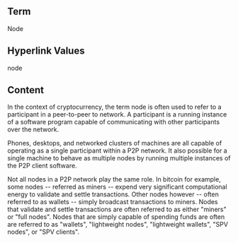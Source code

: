 ## Term

Node

## Hyperlink Values

node

## Content

In the context of cryptocurrency, the term node is often used to refer to a participant in a peer-to-peer to network. A participant is a running instance of a software program capable of communicating with other participants over the network. 

Phones, desktops, and networked clusters of machines are all capable of operating as a single participant within a P2P network. It also possible for a single machine to behave as multiple nodes by running multiple instances of the P2P client software.

Not all nodes in a P2P network play the same role. In bitcoin for example, some nodes -- referred as miners -- expend very significant computational energy to validate and settle transactions. Other nodes however -- often referred to as wallets -- simply broadcast transactions to miners. Nodes that validate and settle transactions are often referred to as either "miners" or "full nodes". Nodes that are simply capable of spending funds are often are referred to as "wallets", "lightweight nodes", "lightweight wallets", "SPV nodes", or "SPV clients". 
